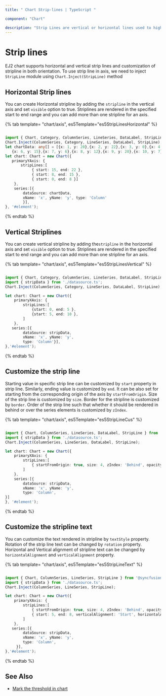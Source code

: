 ```yaml
---
title: " Chart Strip-lines | TypeScript "

component: "Chart"

description: "Strip Lines are vertical or horizontal lines used to highlight/mark a certain region on the plot area."
---
```

<!-- markdownlint-disable MD036 -->

# Strip lines

<!-- markdownlint-disable MD036 -->

EJ2 chart supports horizontal and vertical strip lines and customization of stripline in both orientation.
To use strip line in axis, we need to inject `StripLine` module using `Chart.Inject(StripLine)` method

## Horizontal Strip lines

You can create Horizontal stripline by adding the `stripline` in the vertical axis and set `visible` option to true.
Striplines are rendered in the specified start to end range and you can add more than one stripline for an axis.

{% tab template= "chart/axis", es5Template="es5StripLinesHorizontal" %}

```typescript

import { Chart, Category, ColumnSeries, LineSeries, DataLabel, StripLine } from '@syncfusion/ej2-charts';
Chart.Inject(ColumnSeries, Category, LineSeries, DataLabel, StripLine);
let chartData: any[] = [{x: 1, y: 20},{x: 2, y: 22},{x: 3, y: 0},{x: 4, y: 12},{x: 5, y: 5},
   {x: 6, y: 15},{x: 7, y: 6},{x: 8, y: 12},{x: 9, y: 20},{x: 10, y: 7}];
let chart: Chart = new Chart({
   primaryYAxis: {
       stripLines:[
            { start: 15, end: 22 },
            { start: 8, end: 15 },
            { start: 0, end: 8 }]
    },
    series:[{
        dataSource: chartData,
        xName: 'x', yName: 'y', type: 'Column'
        }],
}, '#element');

```

{% endtab %}

## Vertical Striplines

You can create vertical stripline by adding the`stripline` in the horizontal axis and set `visible` option to true.
Striplines are rendered in the specified start to end range and you can add more than one stripline for an axis.

{% tab template= "chart/axis", es5Template="es5StripLinesVertical" %}

```typescript

import { Chart, Category, ColumnSeries, LineSeries, DataLabel, StripLine } from '@syncfusion/ej2-charts';
import { stripData } from './datasource.ts';
Chart.Inject(ColumnSeries, Category, LineSeries, DataLabel, StripLine);

let chart: Chart = new Chart({
    primaryXAxis: {
        stripLines:[
            {start: 0, end: 5 },
            {start: 5, end: 10 },
        ]
    },
   series:[{
        dataSource: stripData,
        xName: 'x', yName: 'y',
        type: 'Column'}],
},'#element');

```

{% endtab %}

## Customize the strip line

Starting value in specific strip line can be customized by `start` property in strip line. Similarly, ending value is customized by `end`. It can be also set for starting from the corresponding origin of the axis by
`startFromOrigin`. Size of the strip line is customized by `size`. Border for the stripline is customized by `border`. Order of the strip line such that whether it should be rendered in behind or over the series elements
is customized by `zIndex`.

{% tab template= "chart/axis", es5Template="es5StripLineCus" %}

```typescript

import { Chart, ColumnSeries, LineSeries, DataLabel, StripLine } from '@syncfusion/ej2-charts';
import { stripData } from './datasource.ts';
Chart.Inject(ColumnSeries, LineSeries, DataLabel, StripLine);

let chart: Chart = new Chart({
    primaryXAxis: {
        stripLines:[
            { startFromOrigin: true, size: 4, zIndex: 'Behind', opacity: 0.5}
        ]
    },
    series:[{
        dataSource: stripData,
        xName: 'x', yName: 'y',
        type: 'Column',
}]
}, '#element');

```

{% endtab %}

## Customize the stripline text

You can customize the text rendered in stripline by `textStyle` property. Rotation of the strip line text can be changed by `rotation` property.
Horizontal and Vertical alignment of stripline text can be changed by `horizontalAlignment` and `verticalAlignment` property.

{% tab template= "chart/axis", es5Template="es5StripLineText" %}

```typescript

import { Chart, ColumnSeries, LineSeries, StripLine } from '@syncfusion/ej2-charts';
import { stripData } from './datasource.ts';
Chart.Inject(ColumnSeries, LineSeries, StripLine);

let chart: Chart = new Chart({
    primaryXAxis: {
        stripLines:[
            { startFromOrigin: true, size: 4, zIndex: 'Behind', opacity: 0.5,  text: 'Good', verticalAlignment: 'Middle', horizontalAlignment: 'Middle', rotation: 90, textStyle: { size: 15}},
            { start: 5, end: 8, verticalAlignment: 'Start', horizontalAlignment: 'End', rotation: 45, text: 'Poor'}
        ]
    },
   series:[{
        dataSource: stripData,
        xName: 'x', yName: 'y',
        type: 'Column',
     }],
},'#element');

```

{% endtab %}

## See Also

* [Mark the threshold in chart](./how-to/#mark-a-threshold-in-chart)
